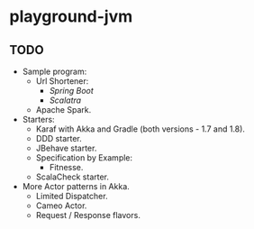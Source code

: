 # playground-jvm

## TODO

- Sample program:
  - Url Shortener:
    - *Spring Boot*
    - *Scalatra*
  - Apache Spark.
- Starters:
  - Karaf with Akka and Gradle (both versions - 1.7 and 1.8).
  - DDD starter.
  - JBehave starter.
  - Specification by Example:
    - Fitnesse.
  - ScalaCheck starter.
- More Actor patterns in Akka.
  - Limited Dispatcher.
  - Cameo Actor.
  - Request / Response flavors.